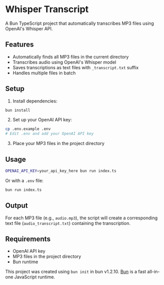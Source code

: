 # Whisper Transcript

A Bun TypeScript project that automatically transcribes MP3 files using OpenAI's Whisper API.

## Features

- Automatically finds all MP3 files in the current directory
- Transcribes audio using OpenAI's Whisper model
- Saves transcriptions as text files with `_transcript.txt` suffix
- Handles multiple files in batch

## Setup

1. Install dependencies:
```bash
bun install
```

2. Set up your OpenAI API key:
```bash
cp .env.example .env
# Edit .env and add your OpenAI API key
```

3. Place your MP3 files in the project directory

## Usage

```bash
OPENAI_API_KEY=your_api_key_here bun run index.ts
```

Or with a `.env` file:
```bash
bun run index.ts
```

## Output

For each MP3 file (e.g., `audio.mp3`), the script will create a corresponding text file (`audio_transcript.txt`) containing the transcription.

## Requirements

- OpenAI API key
- MP3 files in the project directory
- Bun runtime

This project was created using `bun init` in bun v1.2.10. [Bun](https://bun.sh) is a fast all-in-one JavaScript runtime.
